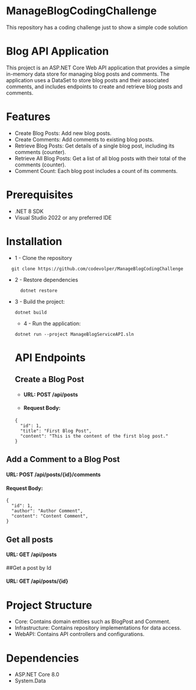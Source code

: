 # ManageBlogCodingChallenge
This repository has a coding challenge just to show a simple code solution

# Blog API Application
This project is an ASP.NET Core Web API application that provides a simple in-memory data store for managing blog posts and comments. 
The application uses a DataSet to store blog posts and their associated comments, and includes endpoints to create and retrieve blog posts and comments.

# Features

- Create Blog Posts: Add new blog posts.
- Create Comments: Add comments to existing blog posts.
- Retrieve Blog Posts: Get details of a single blog post, including its comments (counter).
- Retrieve All Blog Posts: Get a list of all blog posts with their total of the comments (counter). 
- Comment Count: Each blog post includes a count of its comments.

# Prerequisites
- .NET 8 SDK
- Visual Studio 2022 or any preferred IDE

# Installation

* 1 - Clone the repository
```
  git clone https://github.com/codevolper/ManageBlogCodingChallenge
```

* 2 - Restore dependencies
  ```
    dotnet restore
  ```
* 3 - Build the project:
  ```
  dotnet build
  ```

  * 4 - Run the application:
  ```
  dotnet run --project ManageBlogServiceAPI.sln
  ```

  # API Endpoints
  ## Create a Blog Post
  
  - #### URL: POST /api/posts
  - #### Request Body:
  ```  
  {
    "id": 1,
    "title": "First Blog Post",
    "content": "This is the content of the first blog post."
  }

  ```
  
## Add a Comment to a Blog Post
#### URL: POST /api/posts/{id}/comments
#### Request Body:
```
{
  "id": 1,
  "author": "Author Comment",
  "content": "Content Comment",  
}
```

## Get all posts
#### URL: GET /api/posts

##Get a post by Id 
#### URL: GET /api/posts/{id}

# Project Structure
- Core: Contains domain entities such as BlogPost and Comment.
- Infrastructure: Contains repository implementations for data access.
- WebAPI: Contains API controllers and configurations.

# Dependencies
- ASP.NET Core 8.0
- System.Data
